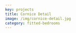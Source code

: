 ```yaml
---
key: projects
title: Cornice Detail
image: /img/cornice-detail.jpg
category: fitted-bedrooms
---
```


